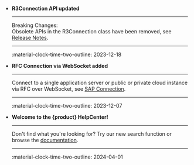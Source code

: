 <div class="grid cards" markdown>


-   **R3Connection API updated**

    ---

    Breaking Changes: <br>Obsolete APIs in the R3Connection class have been removed, see [Release Notes](https://helpcenter.theobald-software.com/release-notes/ERPConnect-7.6.0/).

    ---

    :material-clock-time-two-outline: 2023-12-18

-   **RFC Connection via WebSocket added**

    ---

    Connect to a single application server or public or private cloud instance via RFC over WebSocket, see [SAP Connection](./documentation/sap-connection/log-on-to-sap.md). 

    ---

    :material-clock-time-two-outline: 2023-12-07

-   **Welcome to the {product} HelpCenter!**

    ---

    Don't find what you're looking for? Try our new search function or browse the [documentation](documentation/introduction/index.md).

    ---

    :material-clock-time-two-outline: 2024-04-01

</div>